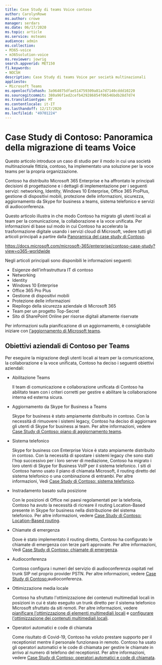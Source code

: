 ```yaml
---
title: Case Study di teams Voice contoso
author: CarolynRowe
ms.author: crowe
manager: serdars
ms.date: 06/17/2020
ms.topic: article
ms.service: msteams
audience: admin
ms.collection:
- M365-voice
- m365solution-voice
ms.reviewer: jowrig
search.appverid: MET150
f1.keywords:
- NOCSH
description: Case Study di teams Voice per società multinazionali
appliesto:
- Microsoft Teams
ms.openlocfilehash: 3a964075dfae514759309a81a7d7140cddd10220
ms.sourcegitcommit: 380a96f1ed2cefb429286854f06546bdb28d7d74
ms.translationtype: MT
ms.contentlocale: it-IT
ms.lasthandoff: 12/17/2020
ms.locfileid: "49701224"
---
```

# <a name="contoso-case-study-teams-voice-migration-overview"></a>Case Study di Contoso: Panoramica della migrazione di teams Voice

Questo articolo introduce un caso di studio per il modo in cui una società multinazionale fittizia, contoso, ha implementato una soluzione per la voce teams per la propria organizzazione.

Contoso ha distribuito Microsoft 365 Enterprise e ha affrontato le principali decisioni di progettazione e i dettagli di implementazione per i seguenti servizi: networking, Identity, Windows 10 Enterprise, Office 365 ProPlus, gestione di dispositivi mobili, protezione delle informazioni, sicurezza, aggiornamento da Skype for business a teams, sistema telefonico e servizi di audioconferenza.  

Questo articolo illustra in che modo Contoso ha migrato gli utenti locali ai team per la comunicazione, la collaborazione e la voce unificata. Per informazioni di base sul modo in cui Contoso ha accelerato la trasformazione digitale usando i servizi cloud di Microsoft, vedere tutti gli articoli principali a partire dalla [Panoramica del case study di Contoso](https://docs.microsoft.com/microsoft-365/enterprise/contoso-case-study?view=o365-worldwide).

https://docs.microsoft.com/microsoft-365/enterprise/contoso-case-study?view=o365-worldwide 

Negli articoli principali sono disponibili le informazioni seguenti:  

- Esigenze dell'infrastruttura IT di contoso
- Networking
- Identity
- Windows 10 Enterprise
- Office 365 Pro Plus
- Gestione di dispositivi mobili
- Protezione delle informazioni
- Riepilogo della sicurezza aziendale di Microsoft 365
- Team per un progetto Top-Secret
- Sito di SharePoint Online per risorse digitali altamente riservate

Per informazioni sulla pianificazione di un aggiornamento, è consigliabile iniziare con [l'aggiornamento di Microsoft teams](upgrade-start-here.md).

## <a name="contoso-business-goals-for-teams"></a>Obiettivi aziendali di Contoso per Teams

Per eseguire la migrazione degli utenti locali ai team per la comunicazione, la collaborazione e la voce unificata, Contoso ha deciso i seguenti obiettivi aziendali:

- Abilitazione Teams 

  Il team di comunicazione e collaborazione unificata di Contoso ha abilitato team con i criteri corretti per gestire e abilitare la collaborazione interna ed esterna sicura. 

- Aggiornamento da Skype for Business a Teams 

  Skype for business è stato ampiamente distribuito in contoso. Con la necessità di rimuovere i sistemi legacy, Contoso ha deciso di aggiornare gli utenti di Skype for business ai team. Per altre informazioni, vedere [Case Study di Contoso: piano di aggiornamento teams](voice-case-study-migration-plan.md).

- Sistema telefonico  

  Skype for business con Enterprise Voice è stato ampiamente distribuito in contoso. Con la necessità di spostare i sistemi legacy che sono stati l'hop successivo per i loro server di mediazione, Contoso ha migrato i loro utenti di Skype for Business VoIP per il sistema telefonico. I siti di Contoso hanno usato il piano di chiamata Microsoft, il routing diretto del sistema telefonico o una combinazione di entrambi. Per altre informazioni, Vedi [Case Study di Contoso: sistema telefonico](voice-case-study-phone-system.md).

- Instradamento basato sulla posizione 

  Con le posizioni di Office nei paesi regolamentati per la telefonia, Contoso ha avuto la necessità di ricreare il routing Location-Based presente in Skype for business nella distribuzione del sistema telefonico. Per altre informazioni, vedere [Case Study di Contoso: Location-Based routing](voice-case-study-location-based-routing.md).

- Chiamate di emergenza 

  Dove è stato implementato il routing diretto, Contoso ha configurato le chiamate di emergenza con terze parti approvate. Per altre informazioni, Vedi [Case Study di Contoso: chiamate di emergenza](voice-case-study-emergency-calling.md).

- Audioconferenza 

  Contoso configura i numeri del servizio di audioconferenza ospitati nel trunk SIP nel proprio provider PSTN. Per altre informazioni, vedere [Case Study di Contoso:](voice-case-study-audio-conferencing.md)audioconferenza. 

- Ottimizzazione media locale 

  Contoso ha sfruttato l'ottimizzazione dei contenuti multimediali locali in posizioni in cui è stato eseguito un trunk diretto per il sistema telefonico Microsoft sfruttato da siti remoti. Per altre informazioni, vedere [pianificare l'ottimizzazione di elementi multimediali locali](direct-routing-media-optimization.md) e [configurare l'ottimizzazione dei contenuti multimediali locali](direct-routing-media-optimization-configure.md).

- Operatori automatici e code di chiamata

  Come risultato di Covid-19, Contoso ha voluto prestare supporto per il receptionist mentre il personale funzionava in remoto. Contoso ha usato gli operatori automatici e le code di chiamata per gestire le chiamate in arrivo al numero di telefono del receptionist. Per altre informazioni, vedere [Case Study di Contoso: operatori automatici e code di chiamata](voice-case-study-call-queues.md).  


